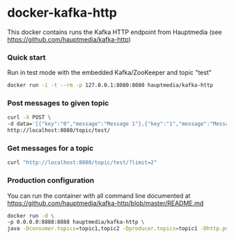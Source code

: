 # docker-kafka-http

This docker contains runs the Kafka HTTP endpoint from Hauptmedia (see https://github.com/hauptmedia/kafka-http)

### Quick start

Run in test mode with the embedded Kafka/ZooKeeper and topic "test"

```bash
docker run -i -t --rm -p 127.0.0.1:8080:8080 hauptmedia/kafka-http
```

### Post messages to given topic

```bash
curl -X POST \
-d data='[{"key":"0","message":"Message 1"},{"key":"1","message":"Message 2"}]' \
http://localhost:8080/topic/test/
```

### Get messages for a topic

```bash
curl "http://localhost:8080/topic/test/?limit=2"
```

### Production configuration

You can run the container with all command line documented at https://github.com/hauptmedia/kafka-http/blob/master/README.md 

```bash
docker run -d \
-p 0.0.0.0:8888:8888 hauptmedia/kafka-http \
java -Dconsumer.topics=topic1,topic2 -Dproducer.topics=topic1 -Dhttp.port=8888 -jar kafka-http.jar
```
